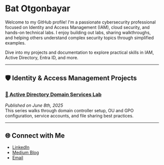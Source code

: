 # Bat Otgonbayar   

Welcome to my GitHub profile! I'm a passionate cybersecurity professional focused on Identity and Access Management (IAM), cloud security, and hands-on technical labs. I enjoy building out labs, sharing walkthroughs, and helping others understand complex security topics through simplified examples.

Dive into my projects and documentation to explore practical skills in IAM, Active Directory, Entra ID, and more.

---

## 🛡️ Identity & Access Management Projects

### [📁 Active Directory Domain Services Lab](https://medium.com/@botgonbayar/part-1-setting-up-active-directory-c59677048c92)  
*Published on June 8th, 2025*  
This series walks through domain controller setup, OU and GPO configuration, service accounts, and file sharing best practices.

---

## 🌐 Connect with Me

- [LinkedIn](https://www.linkedin.com/in/botgonbayar)
- [Medium Blog](https://medium.com/@botgonbayar)
- [Email](mailto:batotgonbayar@proton.me)
